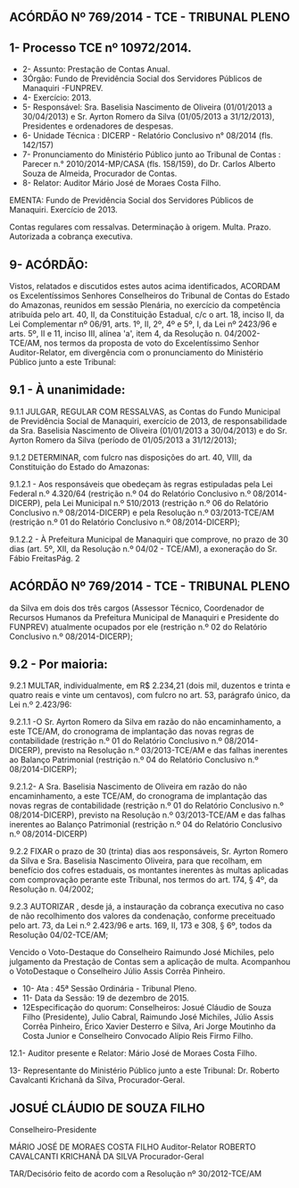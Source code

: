 
## ACÓRDÃO Nº 769/2014 - TCE - TRIBUNAL PLENO

## 1- Processo TCE nº 10972/2014.

- 2- Assunto: Prestação de Contas Anual.
- 3Órgão: Fundo  de  Previdência  Social dos  Servidores  Públicos de Manaquiri -FUNPREV.
- 4- Exercício: 2013.
- 5- Responsável: Sra. Baselisia Nascimento de Oliveira (01/01/2013 a 30/04/2013) e Sr. Ayrton  Romero  da  Silva  (01/05/2013  a  31/12/2013),  Presidentes  e  ordenadores  de despesas.
- 6- Unidade Técnica : DICERP - Relatório Conclusivo n° 08/2014 (fls. 142/157)
- 7- Pronunciamento do Ministério Público junto ao Tribunal de Contas :  Parecer n.° 2010/2014-MP/CASA (fls. 158/159), do Dr. Carlos Alberto Souza de Almeida, Procurador de Contas.
- 8- Relator: Auditor Mário José de Moraes Costa Filho.

EMENTA: Fundo  de  Previdência  Social  dos Servidores Públicos de Manaquiri. Exercício de 2013.

Contas regulares com ressalvas. Determinação à origem. Multa. Prazo. Autorizada a cobrança executiva.

## 9- ACÓRDÃO:

Vistos, relatados e discutidos estes autos acima identificados, ACORDAM os Excelentíssimos  Senhores  Conselheiros  do  Tribunal  de  Contas  do  Estado  do Amazonas, reunidos em sessão Plenária, no exercício da competência atribuída pelo art. 40, II, da Constituição Estadual, c/c o art. 18, inciso II, da Lei Complementar nº 06/91, arts. 1º,  II,  2º,  4º  e  5º,  I,  da  Lei  nº  2423/96  e  arts.  5º,  II  e  11,  inciso  III,  alínea  'a',  item  4,  da Resolução  n.  04/2002-TCE/AM,  nos  termos  da  proposta  de  voto  do  Excelentíssimo Senhor  Auditor-Relator, em  divergência com  o  pronunciamento  do  Ministério  Público junto a este Tribunal:

## 9.1 - À unanimidade:

9.1.1  JULGAR,  REGULAR  COM RESSALVAS, as  Contas  do  Fundo Municipal de Previdência Social de Manaquiri, exercício de 2013, de responsabilidade da Sra.  Baselisia  Nascimento  de  Oliveira (01/01/2013  a  30/04/2013)  e  do Sr.  Ayrton Romero da Silva (período de 01/05/2013 a 31/12/2013);

9.1.2  DETERMINAR, com  fulcro  nas  disposições  do  art.  40,  VIII,  da Constituição do Estado do Amazonas:

9.1.2.1 -  Aos responsáveis que obedeçam às regras estipuladas pela Lei Federal n.º 4.320/64 (restrição n.º 04 do Relatório Conclusivo n.º 08/2014-DICERP), pela Lei Municipal n.º 510/2013 (restrição n.º 06 do Relatório Conclusivo n.º 08/2014-DICERP) e  pela  Resolução  n.º  03/2013-TCE/AM  (restrição  n.º  01  do  Relatório  Conclusivo  n.º 08/2014-DICERP);

9.1.2.2 - À Prefeitura  Municipal de  Manaquiri  que comprove, no prazo  de 30 dias (art. 5º, XII, da Resolução n.º 04/02 - TCE/AM), a exoneração do Sr. Fábio FreitasPág. 2

## ACÓRDÃO Nº 769/2014 - TCE - TRIBUNAL PLENO

da Silva em dois dos três cargos (Assessor Técnico, Coordenador de Recursos Humanos da Prefeitura  Municipal de  Manaquiri e Presidente do FUNPREV) atualmente ocupados por ele (restrição n.º 02 do Relatório Conclusivo n.º 08/2014-DICERP);

## 9.2 - Por maioria:

9.2.1  MULTAR, individualmente,  em R$  2.234,21 (dois  mil,  duzentos  e trinta e quatro reais e vinte um centavos), com fulcro no art. 53, parágrafo único, da Lei n.º 2.423/96:

9.2.1.1 -O Sr. Ayrton Romero da Silva em razão do não encaminhamento, a este TCE/AM, do cronograma de implantação das novas regras de contabilidade (restrição n.º 01 do Relatório Conclusivo n.º 08/2014-DICERP), previsto na Resolução n.º 03/2013-TCE/AM e das falhas inerentes ao Balanço Patrimonial (restrição n.º 04 do Relatório Conclusivo n.º 08/2014-DICERP);

9.2.1.2-  A  Sra. Baselisia  Nascimento  de  Oliveira em  razão  do  não encaminhamento, a este TCE/AM, do cronograma de implantação das novas regras de contabilidade (restrição n.º 01 do Relatório Conclusivo n.º 08/2014-DICERP), previsto na Resolução n.º 03/2013-TCE/AM e das falhas inerentes ao Balanço Patrimonial (restrição n.º 04 do Relatório Conclusivo n.º 08/2014-DICERP)

9.2.2  FIXAR o prazo de 30 (trinta) dias aos responsáveis, Sr.  Ayrton Romero da Silva e Sra. Baselisia Nascimento Oliveira, para que recolham, em benefício dos  cofres  estaduais,  os  montantes  inerentes  às  multas  aplicadas  com  comprovação perante este Tribunal, nos termos do art. 174, § 4º, da Resolução n. 04/2002;

9.2.3 AUTORIZAR , desde já, a instauração da cobrança executiva no caso de não recolhimento dos valores da condenação, conforme preceituado pelo art. 73, da Lei n.º 2.423/96 e arts. 169, II, 173 e 308, § 6º, todos da Resolução 04/02-TCE/AM;

Vencido o Voto-Destaque do Conselheiro Raimundo José Michiles, pelo julgamento da Prestação de Contas sem a aplicação de multa. Acompanhou o VotoDestaque o Conselheiro Júlio Assis Corrêa Pinheiro.

- 10- Ata : 45ª Sessão Ordinária - Tribunal Pleno.
- 11- Data da Sessão: 19 de dezembro de 2015.
- 12Especificação do quorum: Conselheiros: Josué Cláudio de Souza Filho (Presidente),  Julio  Cabral,  Raimundo  José  Michiles,  Júlio  Assis  Corrêa  Pinheiro,  Érico Xavier Desterro e Silva, Ari Jorge  Moutinho da Costa Junior e Conselheiro Convocado Alípio Reis Firmo Filho.

12.1- Auditor presente e Relator: Mário José de Moraes Costa Filho.

13- Representante do Ministério Público junto a este Tribunal: Dr. Roberto Cavalcanti Krichanã da Silva, Procurador-Geral.

## JOSUÉ CLÁUDIO DE SOUZA FILHO

Conselheiro-Presidente

MÁRIO JOSÉ DE MORAES COSTA FILHO Auditor-Relator ROBERTO CAVALCANTI KRICHANÃ DA SILVA Procurador-Geral

TAR/Decisório feito de acordo com a Resolução nº 30/2012-TCE/AM